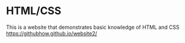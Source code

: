 # HTML/CSS
This is a website that demonstrates basic knowledge of HTML and CSS
https://githubhow.github.io/website2/
